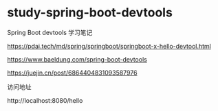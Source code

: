 # study-spring-boot-devtools #
Spring Boot devtools 学习笔记


https://pdai.tech/md/spring/springboot/springboot-x-hello-devtool.html

https://www.baeldung.com/spring-boot-devtools

https://juejin.cn/post/6864404831093587976



访问地址 

http://localhost:8080/hello